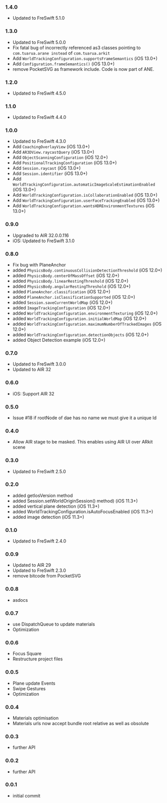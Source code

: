 ### 1.4.0
- Updated to FreSwift 5.1.0

### 1.3.0
- Updated to FreSwift 5.0.0
- Fix fatal bug of incorrectly referenced as3 classes pointing to `com.tuarua.arane instead` of `com.tuarua.arkit`
- Add `WorldTrackingConfiguration.supportsFrameSemantics` (iOS 13.0+)
- Add `Configuration.frameSemantics()` (iOS 13.0+)
- remove PocketSVG as framework include. Code is now part of ANE.

### 1.2.0
- Updated to FreSwift 4.5.0

### 1.1.0
- Updated to FreSwift 4.4.0

### 1.0.0
- Updated to FreSwift 4.3.0
- Add `CoachingOverlayView` (iOS 13.0+)
- Add `AR3DView.raycastQuery` (iOS 13.0+)
- Add `ObjectScanningConfiguration` (iOS 12.0+)
- Add `PositionalTrackingConfiguration` (iOS 13.0+)
- Add `Session.raycast` (iOS 13.0+)
- Add `Session.identifier` (iOS 13.0+)
- Add `WorldTrackingConfiguration.automaticImageScaleEstimationEnabled` (iOS 13.0+)
- Add `WorldTrackingConfiguration.isCollaborationEnabled` (iOS 13.0+)
- Add `WorldTrackingConfiguration.userFaceTrackingEnabled` (iOS 13.0+)
- Add `WorldTrackingConfiguration.wantsHDREnvironmentTextures` (iOS 13.0+)

### 0.9.0
- Upgraded to AIR 32.0.0.116
- iOS: Updated to FreSwift 3.1.0

### 0.8.0 
- Fix bug with PlaneAnchor
- added `PhysicsBody.continuousCollisionDetectionThreshold` (iOS 12.0+)
- added `PhysicsBody.centerOfMassOffset` (iOS 12.0+)
- added `PhysicsBody.linearRestingThreshold` (iOS 12.0+)
- added `PhysicsBody.angularRestingThreshold` (iOS 12.0+)
- added `PlaneAnchor.classification` (iOS 12.0+)
- added `PlaneAnchor.isClassificationSupported` (iOS 12.0+)
- added `Session.saveCurrentWorldMap` (iOS 12.0+)
- added `ImageTrackingConfiguration` (iOS 12.0+)
- added `WorldTrackingConfiguration.environmentTexturing` (iOS 12.0+)
- added `WorldTrackingConfiguration.initialWorldMap` (iOS 12.0+)
- added `WorldTrackingConfiguration.maximumNumberOfTrackedImages` (iOS 12.0+)
- added `WorldTrackingConfiguration.detectionObjects` (iOS 12.0+)
- added Object Detection example (iOS 12.0+)

### 0.7.0 
- Updated to FreSwift 3.0.0
- Updated to AIR 32

### 0.6.0 
- iOS: Support AIR 32

### 0.5.0 
- Issue #18 if rootNode of dae has no name we must give it a unique Id

### 0.4.0
- Allow AIR stage to be masked. This enables using AIR UI over ARkit scene

### 0.3.0
- Updated to FreSwift 2.5.0

### 0.2.0
- added getIosVersion method
- added Session.setWorldOriginSession() method) (iOS 11.3+)
- added vertical plane detection (iOS 11.3+)
- added WorldTrackingConfiguration.isAutoFocusEnabled (iOS 11.3+)
- added image detection (iOS 11.3+)

### 0.1.0
- Updated to FreSwift 2.4.0

### 0.0.9
- Updated to AIR 29
- Updated to FreSwift 2.3.0
- remove bitcode from PocketSVG

### 0.0.8
- asdocs

### 0.0.7
- use DispatchQueue to update materials
- Optimization

### 0.0.6
- Focus Square
- Restructure project files

### 0.0.5
- Plane update Events
- Swipe Gestures
- Optimization

### 0.0.4
- Materials optimisation
- Materials urls now accept bundle root relative as well as obsolute

### 0.0.3
- further API

### 0.0.2
- further API

### 0.0.1
- initial commit
